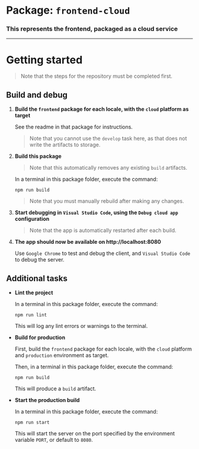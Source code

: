 # Package: `frontend-cloud`

### This represents the frontend, packaged as a cloud service

---

# Getting started

> Note that the steps for the repository must be completed first.

## Build and debug

1. **Build the `frontend` package for each locale, with the `cloud` platform as target**

   See the readme in that package for instructions.

   > Note that you cannot use the `develop` task here, as that does not write the artifacts to storage.

2. **Build this package**

   > Note that this automatically removes any existing `build` artifacts.

   In a terminal in this package folder, execute the command:

     ```
     npm run build
     ```

   > Note that you must manually rebuild after making any changes.

3. **Start debugging in `Visual Studio Code`, using the `Debug cloud app` configuration**

   > Note that the app is automatically restarted after each build.

4. **The app should now be available on http://localhost:8080**

   Use `Google Chrome` to test and debug the client, and `Visual Studio Code` to debug the server.

## Additional tasks

* **Lint the project**

  In a terminal in this package folder, execute the command:

  ```
  npm run lint
  ```

  This will log any lint errors or warnings to the terminal.

* **Build for production**

  First, build the `frontend` package for each locale, with the `cloud` platform and `production` environment as target.

  Then, in a terminal in this package folder, execute the command:

  ```
  npm run build
  ```

  This will produce a `build` artifact.

* **Start the production build**

  In a terminal in this package folder, execute the command:

  ```
  npm run start
  ```

  This will start the server on the port specified by the environment variable `PORT`, or default to `8080`.
